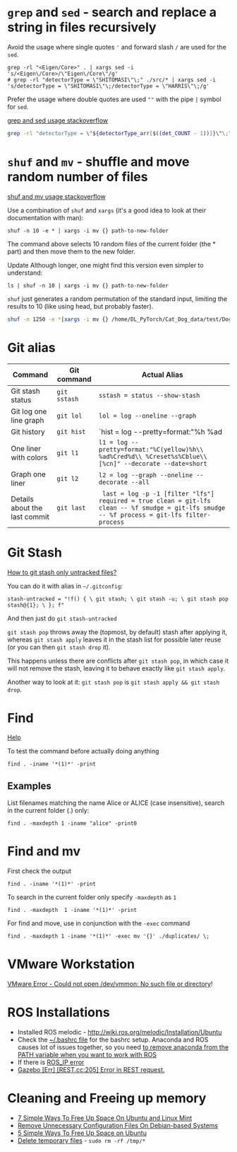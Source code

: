 # `grep` and `sed` - search and replace a string in files recursively
Avoid the usage where single quotes `'` and forward slash `/` are used for the `sed`.
```shell
grep -rl "<Eigen/Core>" . | xargs sed -i 's/<Eigen\/Core>/\"Eigen\/Core\"/g'
# grep -rl "detectorType = \"SHITOMASI\"\;" ./src/* | xargs sed -i 's/detectorType = \"SHITOMASI\"\;/detectorType = \"HARRIS\"\;/g'
```
Prefer the usage where double quotes are used `""` with the pipe `|` symbol for `sed`.

[grep and sed usage stackoverflow](https://stackoverflow.com/questions/33473291/how-to-use-variable-names-when-grep-and-sed-are-combined)
```bash
grep -rl "detectorType = \"${detectorType_arr[$((det_COUNT - 1))]}\"\;" ./src/*.cpp | xargs sed -i "s|detectorType = \"${detectorType_arr[$((det_COUNT - 1))]}\"\;|detectorType = \"$i\"\;|g"
```

# `shuf` and `mv` - shuffle and move random number of files
[shuf and mv usage stackoverflow](https://stackoverflow.com/questions/14033129/how-to-move-a-given-number-of-random-files-on-unix-linux-os)

Use a combination of `shuf` and `xargs` (it's a good idea to look at their documentation with man):

`shuf -n 10 -e * | xargs -i mv {} path-to-new-folder`

The command above selects 10 random files of the current folder (the * part) and then move them to the new folder.

Update
Although longer, one might find this version even simpler to understand:

`ls | shuf -n 10 | xargs -i mv {} path-to-new-folder`

`shuf` just generates a random permutation of the standard input, limiting the results to 10 (like using head, but probably faster).

```bash
shuf -n 1250 -e *|xargs -i mv {} /home/DL_PyTorch/Cat_Dog_data/test/Dog
```
# Git alias
| Command | Git command | Actual Alias |
|---|---|---|
| Git stash status | `git sstash` | `sstash = status --show-stash` |
| Git log one line graph | `git lol` | `lol = log --oneline --graph` |
| Git history | `git hist` | `hist = log --pretty=format:\"%h %ad | %s%d [%an]\" --graph --date=short` |
| One liner with colors | `git l1` | `l1 = log --pretty=format:"%C(yellow)%h\\ %ad%Cred%d\\ %Creset%s%Cblue\\ [%cn]" --decorate --date=short` |
| Graph one liner | `git l2` | `l2 = log --graph --oneline --decorate --all` |
| Details about the last commit | `git last` | ``` last = log -p -1 [filter "lfs"] required = true clean = git-lfs clean -- %f smudge = git-lfs smudge -- %f process = git-lfs filter-process``` |

# Git Stash
[How to git stash only untracked files?](https://stackoverflow.com/questions/39026156/how-to-git-stash-only-untracked-files)

You can do it with alias in `~/.gitconfig`: 
```
stash-untracked = "!f() { \ git stash; \ git stash -u; \ git stash pop stash@{1}; \ }; f" 
```
And then just do `git stash-untracked`  

`git stash pop` throws away the (topmost, by default) stash after applying it, whereas `git stash apply` leaves it in the stash list for possible later reuse (or you can then `git stash drop` it). 

This happens unless there are conflicts after `git stash pop`, in which case it will not remove the stash, leaving it to behave exactly like `git stash apply`. 

Another way to look at it: `git stash pop` is `git stash apply && git stash drop`. 

# Find
[Help](https://ss64.com/bash/find.html)

To test the command before actually doing anything
```
find . -iname '*(1)*' -print
```

## Examples
List filenames matching the name Alice or ALICE (case insensitive), search in the current folder (.) only:
```
find . -maxdepth 1 -iname "alice" -print0
```

# Find and mv
First check the output
```
find . -iname '*(1)*' -print

```
To search in the current folder only specify `-maxdepth` as `1`
```
find . -maxdepth  1 -iname '*(1)*' -print
```
For find and move, use in conjunction with the `-exec` command
```
find . -maxdepth 1 -iname '*(1)*' -exec mv '{}' ./duplicates/ \;
```

# VMware Workstation

[VMware Error - Could not open /dev/vmmon: No such file or directory](https://askubuntu.com/questions/1096052/vmware-15-error-on-ubuntu-18-4-could-not-open-dev-vmmon-no-such-file-or-dire)!

# ROS Installations
- Installed ROS melodic - http://wiki.ros.org/melodic/Installation/Ubuntu
- Check the [~/.bashrc file](./bashrc) for the bashrc setup. Anaconda and ROS causes lot of issues together, so you need [to remove anaconda from the PATH variable when you want to work with ROS](http://wiki.ros.org/IDEs)
- If there is [ROS_IP error](https://answers.ros.org/question/308799/melodic-network-setup-invalid-ros_ip-protocol-should-not-be-included/)
- [Gazebo [Err] [REST.cc:205] Error in REST request.](https://www.youtube.com/watch?v=ftDz_EVoatw)

# Cleaning and Freeing up memory
- [7 Simple Ways To Free Up Space On Ubuntu and Linux Mint](https://itsfoss.com/free-up-space-ubuntu-linux/)
- [Remove Unnecessary Configuration Files On Debian-based Systems](https://www.ostechnix.com/remove-unnecessary-configuration-files-on-debian-based-systems/)
 - [5 Simple Ways To Free Up Space on Ubuntu](https://www.omgubuntu.co.uk/2016/08/5-ways-free-up-space-on-ubuntu)
 - [Delete temporary files](https://stackoverflow.com/questions/33561125/how-to-clean-delete-temporary-files-if-they-exist-in-ubuntu-os) - `sudo rm -rf /tmp/*`